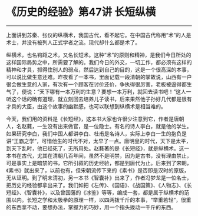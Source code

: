 # 《历史的经验》第47讲 长短纵横

------

上面讲到苏秦、张仪的纵横术，我国古代，看不起它。在中国古代称用“术”的人是术士，并没有被列人正式学者之流。现代却什么都是术了。

纵横术，也名钩距之术，又名长短术。这种“术”的原则和精神，是我们今日所处的这样国际局势之中，所需要了解的。我们今日的外交，一切工作，都必须有这样的精神和才具，抓得住别人的弱点，然后达到自己的目的，这是一个很高深的本事，可以说比做生意还难。昨夜看了一本书，里面记载一段清朝的掌故说，山西有一户很会做生意的人家，有次有一个顾客在讨价还价，争执得很厉害，老板被逼得都生气了，便说：“天下哪有一本万利的生意？要想一本万利，就回去读书吧！”这人一听这个话的确有道理，就立刻回去培养儿子读书，后来果然他子孙好几代都是很有才具的大臣，由这个故事的幽默感，也可以联想到纵横术是相当难的。

今天，我们用的资料是《长短经》，这本书大家也许很少注意到它，作者是唐朝人，名赵蕤，一生没有出来做官，是一位隐士。有名的诗人李白，就是他的学生。如果研究李白，我们中国人都讲李白、杜甫是名诗人，实际上李白一生的抱负是讲“王霸之学”，可惜他生的时代不对，太早了一点。唐明皇的时代，天下是太平，到天下乱时，他已经死了，无所用处。赵蕤著的是《长短经》，就是纵横术。这一本书在古代，尤其在清朝几百年间，虽然不是明禁，因为是古书，没有理由禁止，可是事实上是暗禁的书，它所引叙的历史经验，都是到唐代为止。后来到了宋朝，《素书》就出来了，以前也有，但宋朝流传下来的《素书》是否即是汉时的原版，无从证明。到了明末清初，另一本书《智囊补》出来了，作者冯梦龙是一位名士，把历史的经验都拿出来了。我们如把《左传》、《国语》、《战国策》、《人物志》、《长短经》、《智囊补》，以及曾国藩的《冰鉴》等等，编成一套，都是属于纵横术的范围以内。长短之学和太极拳的原理一样，以四两拨千斤的本事，“举重若轻”，很重的东西拿不动，要想办法，掌握力的巧妙，用一个指头拨动一千斤的东西。